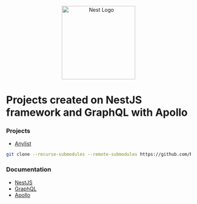 <p align="center">
  <a href="http://nestjs.com/" target="blank"><img src="https://nestjs.com/img/logo-small.svg" width="200" alt="Nest Logo" /></a>
</p>

# Projects created on NestJS framework and GraphQL with Apollo

### Projects

- [Anylist](https://github.com/RicardoMaldonado93/anylist-graphql)

```sh
git clone --recurse-submodules --remote-submodules https://github.com/RicardoMaldonado93/nestjs-graphql
```

### Documentation

- [NestJS](https://docs.nestjs.com/)
- [GraphQL](https://graphql.org/learn/)
- [Apollo](https://www.apollographql.com/docs/)
